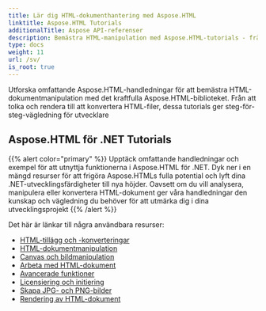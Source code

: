 ```yaml
---
title: Lär dig HTML-dokumenthantering med Aspose.HTML
linktitle: Aspose.HTML Tutorials
additionalTitle: Aspose API-referenser
description: Bemästra HTML-manipulation med Aspose.HTML-tutorials - från analys till konvertering, steg-för-steg-vägledning för utvecklare.
type: docs
weight: 11
url: /sv/
is_root: true
---
```


Utforska omfattande Aspose.HTML-handledningar för att bemästra HTML-dokumentmanipulation med det kraftfulla Aspose.HTML-biblioteket. Från att tolka och rendera till att konvertera HTML-filer, dessa tutorials ger steg-för-steg-vägledning för utvecklare

## Aspose.HTML för .NET Tutorials
{{% alert color="primary" %}}
Upptäck omfattande handledningar och exempel för att utnyttja funktionerna i Aspose.HTML för .NET. Dyk ner i en mängd resurser för att frigöra Aspose.HTMLs fulla potential och lyft dina .NET-utvecklingsfärdigheter till nya höjder. Oavsett om du vill analysera, manipulera eller konvertera HTML-dokument ger våra handledningar den kunskap och vägledning du behöver för att utmärka dig i dina utvecklingsprojekt 
{{% /alert %}}

Det här är länkar till några användbara resurser:
 
- [HTML-tillägg och -konverteringar](./net/html-extensions-and-conversions/)
- [HTML-dokumentmanipulation](./net/html-document-manipulation/)
- [Canvas och bildmanipulation](./net/canvas-and-image-manipulation/)
- [Arbeta med HTML-dokument](./net/working-with-html-documents/)
- [Avancerade funktioner](./net/advanced-features/)
- [Licensiering och initiering](./net/licensing-and-initialization/)
- [Skapa JPG- och PNG-bilder](./net/generate-jpg-and-png-images/)
- [Rendering av HTML-dokument](./net/rendering-html-documents/)
